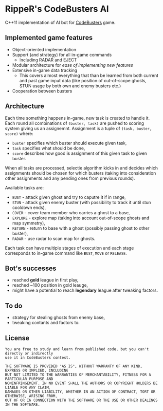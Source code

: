 # RippeR's CodeBusters AI

C++11 implementation of AI bot for [CodeBusters](https://www.codingame.com/multiplayer/bot-programming/codebusters) game.


## Implemented game features

* Object-oriented implementation
* Support (and strategy) for all in-game commands
  * Including RADAR and EJECT
* Modular architecture for _ease of implementing new features_
* Extensive in-game data tracking
  * This covers almost everything that than be learned from both current and past game input data (like position of out-of-scope ghosts, STUN usage by both own and enemy busters etc.)
* Cooperation between busters


## Architecture

Each time something happens in-game, new task is created to handle it. Each round all combinations of `(buster, task)` are pushed to scoring system giving us an assignemnt. Assignment is a tuple of `(task, buster, score)` where:

  * `buster` specifies which buster should execute given task,
  * `task` specifies what should be done,
  * `score` describes how good is assignment of this given task to given buster.

When all tasks are processed, selectie algorithm kicks in and decides which assignments should be chosen for which busters (taking into consideration other assignments and any pending ones from previous rounds).

Available tasks are:

* `BUST` - attack given ghost and try to caputre it if in range,
* `STUN` - attack given enemy buster (with possibility to track it until stun cooldown ends),
* `COVER` - cover team member who carries a ghost to a base,
* `EXPLORE` - explore map (taking into account out-of-scope ghosts and map symmetry),
* `RETURN` - return to base with a ghost (possibly passing ghost to other buster),
* `RADAR` - use radar to scan map for ghosts.

Each task can have multiple stages of execution and each stage corresponds to in-game command like `BUST`, `MOVE` or `RELEASE`.


## Bot's successes

* reached **gold** league in first play,
* reached ~100 position in gold leauge,
* might have a potential to reach **legendary** league after tweaking factors.


## To do

* strategy for stealing ghosts from enemy base,
* tweaking contants and factors to.


## License

    You are free to study and learn from published code, but you can't directly or indirectly 
    use it in CodeBusters contest.

    THE SOFTWARE IS PROVIDED "AS IS", WITHOUT WARRANTY OF ANY KIND, EXPRESS OR IMPLIED, INCLUDING 
    BUT NOT LIMITED TO THE WARRANTIES OF MERCHANTABILITY, FITNESS FOR A PARTICULAR PURPOSE AND 
    NONINFRINGEMENT. IN NO EVENT SHALL THE AUTHORS OR COPYRIGHT HOLDERS BE LIABLE FOR ANY CLAIM, 
    DAMAGES OR OTHER LIABILITY, WHETHER IN AN ACTION OF CONTRACT, TORT OR OTHERWISE, ARISING FROM, 
    OUT OF OR IN CONNECTION WITH THE SOFTWARE OR THE USE OR OTHER DEALINGS IN THE SOFTWARE.
